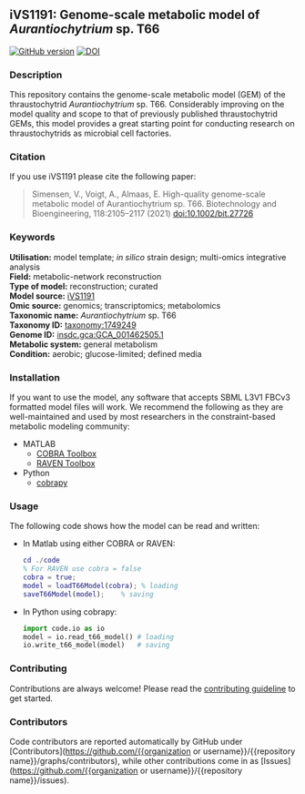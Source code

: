 ## iVS1191: Genome-scale metabolic model of _Aurantiochytrium_ sp. T66

[![GitHub version](https://badge.fury.io/gh/AlmaasLab%2FiVS1191.svg)](https://badge.fury.io/gh/AlmaasLab%2FiVS1191) 
[![DOI](https://zenodo.org/badge/628947714.svg)](https://zenodo.org/badge/latestdoi/628947714)

### Description

This repository contains the genome-scale metabolic model (GEM) of the thraustochytrid _Aurantiochytrium_ sp. T66. Considerably improving on the model quality and scope to that of previously published thraustochytrid GEMs, this model provides a great starting point for conducting research on thraustochytrids as microbial cell factories.

### Citation

If you use iVS1191 please cite the following paper:
> Simensen, V., Voigt, A., Almaas, E. High-quality genome-scale metabolic model of Aurantiochytrium sp. T66. Biotechnology and Bioengineering, 118:2105–2117 (2021) [doi:10.1002/bit.27726](https://doi.org/10.1002/bit.27726)

### Keywords

**Utilisation:** model template; _in silico_ strain design; multi-omics integrative analysis  
**Field:** metabolic-network reconstruction  
**Type of model:** reconstruction; curated  
**Model source:** [iVS1191](https://doi.org/10.1002/bit.27726)  
**Omic source:** genomics; transcriptomics; metabolomics  
**Taxonomic name:** _Aurantiochytrium_ sp. T66  
**Taxonomy ID:** [taxonomy:1749249](https://identifiers.org/taxonomy:1749249)   
**Genome ID:** [insdc.gca:GCA_001462505.1](https://identifiers.org/insdc.gca:GCA_001462505.1)   
**Metabolic system:** general metabolism  
**Condition:** aerobic; glucose-limited; defined media

### Installation

If you want to use the model, any software that accepts SBML L3V1 FBCv3 formatted model files will work. We recommend the following as they are well-maintained and used by most researchers in the constraint-based metabolic modeling community:
* MATLAB
  * [COBRA Toolbox](https://github.com/opencobra/cobratoolbox)
  * [RAVEN Toolbox](https://github.com/SysBioChalmers/RAVEN)
* Python
  * [cobrapy](https://github.com/opencobra/cobrapy)

### Usage

The following code shows how the model can be read and written:
* In Matlab using either COBRA or RAVEN:
  ```matlab
  cd ./code
  % For RAVEN use cobra = false
  cobra = true;
  model = loadT66Model(cobra); % loading
  saveT66Model(model);    % saving
  ```

* In Python using cobrapy:
  ```python
  import code.io as io
  model = io.read_t66_model() # loading
  io.write_t66_model(model)   # saving
  ```


### Contributing

Contributions are always welcome! Please read the [contributing guideline](.github/CONTRIBUTING.md) to get started.


### Contributors

Code contributors are reported automatically by GitHub under [Contributors](https://github.com/{{organization or username}}/{{repository name}}/graphs/contributors), while other contributions come in as [Issues](https://github.com/{{organization or username}}/{{repository name}}/issues).
